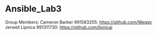 # Ansible_Lab3
Group Members:
Cameron Barber 991583205: https://github.com/Weqqy
Jerwell Lipnica 991311730: https://github.com/lipnicaj

